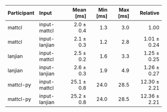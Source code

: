 | Participant | Input | Mean [ms] | Min [ms] | Max [ms] | Relative |
|:---|:---|---:|---:|---:|---:|
| mattcl | input-mattcl | 2.0 ± 0.4 | 1.3 | 3.0 | 1.00 |
| mattcl | input-lanjian | 2.1 ± 0.3 | 1.2 | 2.8 | 1.01 ± 0.24 |
| lanjian | input-mattcl | 2.5 ± 0.2 | 1.6 | 3.3 | 1.25 ± 0.25 |
| lanjian | input-lanjian | 2.6 ± 0.3 | 1.9 | 4.9 | 1.26 ± 0.27 |
| mattcl-py | input-mattcl | 25.1 ± 0.8 | 24.0 | 28.5 | 12.30 ± 2.21 |
| mattcl-py | input-lanjian | 25.2 ± 0.8 | 24.0 | 28.5 | 12.36 ± 2.21 |

